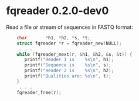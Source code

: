 # fqreader 0.2.0-dev0

Read a file or stream of sequences in FASTQ format:
```c
    char       *h1, *h2, *s, *t;
    struct fqreader *r = fqreader_new(NULL);
     . . .
    while (fqreader_next(r, &h1, &h2, &s, &t)) {
       printf("Header 1 is    %s\n", h1);
       printf("Sequence is    %s\n", s);
       printf("Header 2 is    %s\n", h2);
       printf("Qualities are: %s\n", t);
    }
     . . . 
    fqreader_free(r);
```

